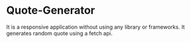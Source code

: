 # Quote-Generator
It is a responsive application without using any library or frameworks. It generates random quote using a fetch api.
